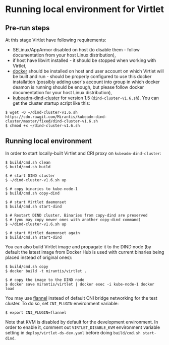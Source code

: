 # Running local environment for Virtlet

## Pre-run steps

At this stage Virtlet have following requirements:

* SELinux/AppArmor disabled on host (to disable them - follow documentation from your host Linux distribution),
* if host have libvirt installed - it should be stopped when working with Virtlet,
* [docker](https://www.docker.com) should be installed on host and user account on which Virtlet will be built and run - should be properly configured to use this docker installation (possibly adding user's account into group in which docker deamon is running should be enough, but please follow docker documentation for your host Linux distribution),
* [kubeadm-dind-cluster](https://github.com/Mirantis/kubeadm-dind-cluster) for version 1.5 (`dind-cluster-v1.6.sh`).
  You can get the cluster startup script like this:
```
$ wget -O ~/dind-cluster-v1.6.sh https://cdn.rawgit.com/Mirantis/kubeadm-dind-cluster/master/fixed/dind-cluster-v1.6.sh
$ chmod +x ~/dind-cluster-v1.6.sh
```

## Running local environment

In order to start locally-built Virtlet and CRI proxy on `kubeadm-dind-cluster`: 
```
$ build/cmd.sh clean
$ build/cmd.sh build

$ # start DIND cluster
$ ~/dind-cluster-v1.6.sh up

$ # copy binaries to kube-node-1
$ build/cmd.sh copy-dind

$ # start Virtlet daemonset
$ build/cmd.sh start-dind

$ # Restart DIND cluster. Binaries from copy-dind are preserved
$ # (you may copy newer ones with another copy-dind command)
$ ~/dind-cluster-v1.6.sh up

$ # start Virtlet daemonset again
$ build/cmd.sh start-dind
```

You can also build Virtlet image and propagate it to the DIND node
(by default the latest image from Docker Hub is used with current
binaries being placed instead of original ones):
```
$ build/cmd.sh copy
$ docker build -t mirantis/virtlet .

$ # copy the image to the DIND node
$ docker save mirantis/virtlet | docker exec -i kube-node-1 docker load
```

You may use [flannel](https://github.com/coreos/flannel) instead of
default CNI bridge networking for the test cluster. To do so,
set `CNI_PLUGIN` environment variable:
```
$ export CNI_PLUGIN=flannel
```

Note that KVM is disabled by default for the development environment.
In order to enable it, comment out `VIRTLET_DISABLE_KVM` environment
variable setting in `deploy/virtlet-ds-dev.yaml` before doing
`build/cmd.sh start-dind`.
